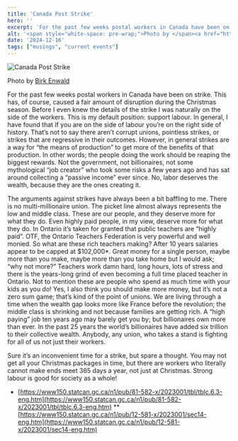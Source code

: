```yaml
---
title: 'Canada Post Strike'
hero: ''
excerpt: 'For the past few weeks postal workers in Canada have been on strike....'
alt: '<span style="white-space: pre-wrap;">Photo by </span><a href="https://unsplash.com/@birkenwald?utm_source=ghost&amp;utm_medium=referral&amp;utm_campaign=api-credit"><span style="white-space: pre-wrap;">Birk Enwald</span></a><span style="white-space: pre-wrap;"> / </span><a href="https://unsplash.com/?utm_source=ghost&amp;utm_medium=referral&amp;utm_campaign=api-credit"><span style="white-space: pre-wrap;">Unsplash</span></a>'
date: '2024-12-16'
tags: ["musings", "current events"]
---
```

<script>
    import Image from '../../lib/components/content/Image.svelte'
</script>


<Image path="/images/blog/2024/canada-post.jpg" alt="Canada Post Strike"/>

Photo by [Birk Enwald](https://unsplash.com/@birk_enwald)

For the past few weeks postal workers in Canada have been on strike. This has, of course, caused a fair amount of disruption during the Christmas season. Before I even knew the details of the strike I was naturally on the side of the workers. This is my default position: support labour. In general, I have found that if you are on the side of labour you’re on the right side of history. That’s not to say there aren’t corrupt unions, pointless strikes, or strikes that are regressive in their outcomes. However, in general strikes are a way for “the means of production” to get more of the benefits of that production. In other words; the people doing the work should be reaping the biggest rewards. Not the government, not billionaires, not some mythological “job creator” who took some risks a few years ago and has sat around collecting a “passive income” ever since. No, labor deserves the wealth, because they are the ones creating it.

The arguments against strikes have always been a bit baffling to me. There is no multi-millionaire union. The picket line almost always represents the low and middle class. These are our people, and they deserve more for what they do. Even highly paid people, in my view, deserve more for what they do. In Ontario it’s taken for granted that public teachers are “highly paid”. OTF, the Ontario Teachers Federation is very powerful and well monied. So what are these rich teachers making? After 10 years salaries appear to be capped at $102,000*. Great money for a single person, maybe more than you make, maybe more than you take home but I would ask; “why not more?” Teachers work damn hard, long hours, lots of stress and there is the years-long grind of even becoming a full time placed teacher in Ontario. Not to mention these are people who spend as much time with your kids as you do! Yes, I also think you should make more money, but it’s not a zero sum game; that’s kind of the point of unions. We are living through a time when the wealth gap looks more like France before the revolution; the middle class is shrinking and not because families are getting rich. A “high paying” job ten years ago may barely get you by; but billionaires own more than ever. In the past 25 years the world’s billionaires have added six trillion to their collective wealth. Anybody, any union, who takes a stand is fighting for all of us not just their workers.

Sure it’s an inconvenient time for a strike, but spare a thought. You may not get all your Christmas packages in time, but there are workers who literally cannot make ends meet 365 days a year, not just at Christmas. Strong labour is good for society as a whole!



* [https://www150.statcan.gc.ca/n1/pub/81-582-x/2023001/tbl/tblc.6.3-eng.htm](https://www150.statcan.gc.ca/n1/pub/81-582-x/2023001/tbl/tblc.6.3-eng.htm)
** [https://www150.statcan.gc.ca/n1/pub/12-581-x/2023001/sec14-eng.htm](https://www150.statcan.gc.ca/n1/pub/12-581-x/2023001/sec14-eng.htm)
